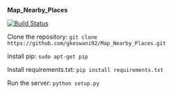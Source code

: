 **Map_Nearby_Places**

[![Build Status](https://travis-ci.org/gkeswani92/Map_Nearby_Places.svg?branch=master)](https://travis-ci.org/gkeswani92/Map_Nearby_Places)

Clone the repository: 
``` git clone https://github.com/gkeswani92/Map_Nearby_Places.git ```

Install pip: 
``` sudo apt-get pip ```

Install requirements.txt: 
``` pip install requirements.txt ```

Run the server: 
``` python setup.py ```
